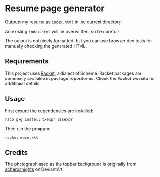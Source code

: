 Resume page generator
=====================

Outputs my resume as `index.html` in the current directory.

An existing `index.html` will be overwritten, so be careful!

The output is not nicely formatted, but you can use browser
dev tools for manually checking the generated HTML.

Requirements
------------

This project uses [Racket][], a dialect of Scheme.  Racket packages are
commonly available in package repositories.  Check the Racket website for
additional details.

[Racket]: https://racket-lang.org

Usage
-----

First ensure the dependencies are installed:
```
raco pkg install txexpr cssexpr
```

Then run the program:
```
racket main.rkt
```

Credits
-------

The photograph used as the topbar background is originally from
[acheronnights][] on DeviantArt.

[acheronnights]: https://acheronnights.deviantart.com/art/Glitter-1-409578173
